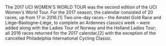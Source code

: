 The 2017 UCI WOMEN'S WORLD TOUR was the second edition of the UCI Women's World Tour. For the 2017 season, the calendar consisted of 20 races, up from 17 in 2016.[1] Two one-day races – the Amstel Gold Race and Liège–Bastogne–Liège, to complete an Ardennes classics week – were added along with the Ladies Tour of Norway and the Holland Ladies Tour; all 2016 races returned for the 2017 calendar,[2] with the exception of the cancelled Philadelphia International Cycling Classic.
